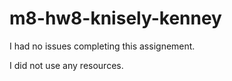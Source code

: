 # m8-hw8-knisely-kenney

I had no issues completing this assignement. 

I did not use any resources. 
